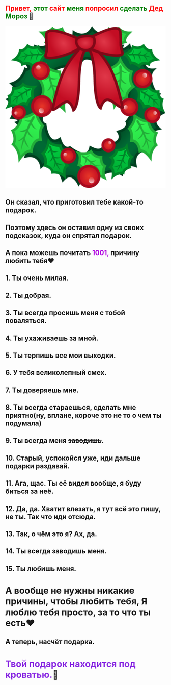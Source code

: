 ## <font color="Red">Привет,</font> <font color="Green">этот</font> <font color="Red">сайт</font> <font color="Green">меня</font> <font color="Red">попросил</font> <font color="Green">сделать</font> <font color="Red">Дед</font> <font color="Green">Мороз</font> 🎅
![img.png](img.png)

## Он сказал, что приготовил тебе какой-то подарок.
## Поэтому здесь он оставил одну из своих подсказок, куда он спрятал __подарок__.
## А пока можешь почитать <font color="BlueViolen">1001,</font> причину любить тебя❤️
## 1. Ты очень милая.
## 2. Ты добрая.
## 3. Ты всегда просишь меня с тобой поваляться.
## 4. Ты ухаживаешь за мной.
## 5. Ты терпишь все мои выходки.
## 6. У тебя великолепный смех.
## 7. Ты доверяешь мне.
## 8. Ты всегда стараешься, сделать мне приятно(ну, вплане, короче это не то о чем ты подумала)
## 9. Ты всегда меня ~~заводишь~~.
## 10. Старый, успокойся уже, иди дальше подарки раздавай.
## 11. Ага, щас. Ты её видел вообще, я буду биться за неё.
## 12. Да, да. Хватит влезать, я тут всё это пишу, не ты. Так что иди отсюда.
## 13. Так, о чём это я? Ах, да.
## 14. Ты __всегда__ заводишь меня.
## 15. Ты любишь меня.
# А вообще не нужны никакие причины, чтобы любить тебя, Я люблю тебя просто, за то что ты есть❤️
## А теперь, насчёт подарка.
# <font color="BlueViolet">Твой подарок находится под кроватью.</font>🎅
